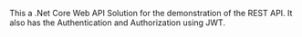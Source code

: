 This a .Net Core Web API Solution for the demonstration of the REST API. It also has the Authentication and Authorization using JWT.
